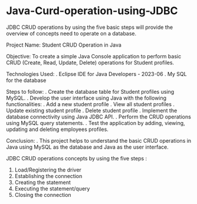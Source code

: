 # Java-Curd-operation-using-JDBC
JDBC CRUD operations by using the five basic steps will provide the overview of concepts need to operate on a database.

Project Name: Student CRUD Operation in Java

Objective:
To create a simple Java Console application to perform basic CRUD (Create, Read, Update, Delete) operations for Student profiles.

Technologies Used:
. Eclipse IDE for Java Developers - 2023-06
. My SQL for the database

Steps to follow:
. Create the database table for Student profiles using MySQL.
. Develop the user interface using Java with the following functionalities:
. Add a new student profile
. View all student profiles
. Update existing student profile
. Delete student profile
. Implement the database connectivity using Java JDBC API.
. Perform the CRUD operations using MySQL query statements.
. Test the application by adding, viewing, updating and deleting employees profiles.

Conclusion:
. This project helps to understand the basic CRUD operations in Java using MySQL as the database and Java as the user interface.

JDBC CRUD operations concepts by using the five steps :
1. Load/Registering the driver
2. Establishing the connection
3. Creating the statement
4. Executing the statement/query
5. Closing the connection
